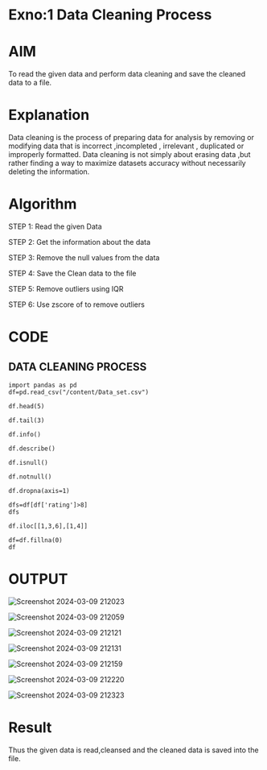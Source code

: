 # Exno:1  Data Cleaning Process

# AIM
To read the given data and perform data cleaning and save the cleaned data to a file.

# Explanation
Data cleaning is the process of preparing data for analysis by removing or modifying data that is incorrect ,incompleted , irrelevant , duplicated or improperly formatted. Data cleaning is not simply about erasing data ,but rather finding a way to maximize datasets accuracy without necessarily deleting the information.

# Algorithm
STEP 1: Read the given Data

STEP 2: Get the information about the data

STEP 3: Remove the null values from the data

STEP 4: Save the Clean data to the file

STEP 5: Remove outliers using IQR

STEP 6: Use zscore of to remove outliers

# CODE
## DATA CLEANING PROCESS
```
import pandas as pd
df=pd.read_csv("/content/Data_set.csv")

df.head(5)

df.tail(3)

df.info()

df.describe()

df.isnull()

df.notnull()

df.dropna(axis=1)

dfs=df[df['rating']>8]
dfs

df.iloc[[1,3,6],[1,4]]

df=df.fillna(0)
df
```
# OUTPUT
![Screenshot 2024-03-09 212023](https://github.com/Roselinjovita/exno1/assets/119104296/bb42e70a-7dc1-4d7b-a3ce-55e4fc91adb3)

![Screenshot 2024-03-09 212059](https://github.com/Roselinjovita/exno1/assets/119104296/978deb48-9e84-47ad-b404-38e5741015d5)


![Screenshot 2024-03-09 212121](https://github.com/Roselinjovita/exno1/assets/119104296/e0607c3e-f1b0-4deb-b8f9-d9762d143683)


![Screenshot 2024-03-09 212131](https://github.com/Roselinjovita/exno1/assets/119104296/e8ee2c4f-446b-45cf-b212-1393fffad5be)

![Screenshot 2024-03-09 212159](https://github.com/Roselinjovita/exno1/assets/119104296/35704f6a-7e6c-418c-9fa0-09702f376648)

![Screenshot 2024-03-09 212220](https://github.com/Roselinjovita/exno1/assets/119104296/d64ec11f-3a7b-46cf-8e84-1bc502a609c8)


![Screenshot 2024-03-09 212323](https://github.com/Roselinjovita/exno1/assets/119104296/4b0a95eb-d8bf-47d0-9c31-f2d8b8c2ef4a)


# Result
 Thus the given data is read,cleansed and the cleaned data is saved into the file.      
